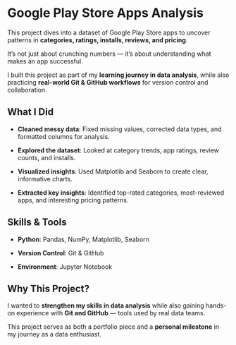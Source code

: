 # Google Play Store Apps Analysis

This project dives into a dataset of Google Play Store apps to uncover patterns in **categories, ratings, installs, reviews, and pricing**.

It’s not just about crunching numbers — it’s about understanding what makes an app successful.



I built this project as part of my **learning journey in data analysis**, while also practicing **real-world Git \& GitHub workflows** for version control and collaboration.



## What I Did

* **Cleaned messy data**: Fixed missing values, corrected data types, and formatted columns for analysis.



* **Explored the dataset**: Looked at category trends, app ratings, review counts, and installs.



* **Visualized insights**: Used Matplotlib and Seaborn to create clear, informative charts.



* **Extracted key insights**: Identified top-rated categories, most-reviewed apps, and interesting pricing patterns.



## Skills \& Tools

* **Python**: Pandas, NumPy, Matplotlib, Seaborn



* **Version Control**: Git \& GitHub



* **Environment**: Jupyter Notebook



## Why This Project?

I wanted to **strengthen my skills in data analysis** while also gaining hands-on experience with **Git and GitHub** — tools used by real data teams.

This project serves as both a portfolio piece and a **personal milestone** in my journey as a data enthusiast.


